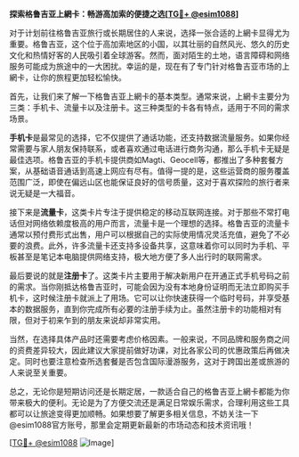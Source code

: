 **探索格鲁吉亚上網卡：畅游高加索的便捷之选[[TG💪+ @esim1088](https://t.me/s/esim1088)]**

对于计划前往格鲁吉亚旅行或长期居住的人来说，选择一张合适的上網卡显得尤为重要。格鲁吉亚，这个位于高加索地区的小国，以其壮丽的自然风光、悠久的历史文化和热情好客的人民吸引着全球游客。然而，面对陌生的土地，语言障碍和网络服务可能成为旅途中的一大困扰。幸运的是，现在有了专门针对格鲁吉亚市场的上網卡，让你的旅程更加轻松愉快。

首先，让我们来了解一下格鲁吉亚上網卡的基本类型。通常来说，上網卡主要分为三类：手机卡、流量卡以及注册卡。这三种类型的卡各有特点，适用于不同的需求场景。

**手机卡**是最常见的选择，它不仅提供了通话功能，还支持数据流量服务。如果你经常需要与家人朋友保持联系，或者喜欢通过电话进行商务沟通，那么手机卡无疑是最佳选项。格鲁吉亚的手机卡提供商如Magti、Geocell等，都推出了多种套餐方案，从基础语音通话到高速上网应有尽有。值得一提的是，这些运营商的服务覆盖范围广泛，即使在偏远山区也能保证良好的信号质量，这对于喜欢探险的旅行者来说无疑是一大福音。

接下来是**流量卡**，这类卡片专注于提供稳定的移动互联网连接。对于那些不常打电话但对网络依赖度极高的用户而言，流量卡是一个理想的选择。格鲁吉亚的流量卡通常以预付费形式出售，用户可以根据自己的实际使用情况灵活充值，避免了不必要的浪费。此外，许多流量卡还支持多设备共享，这意味着你可以同时为手机、平板甚至是笔记本电脑提供网络支持，极大地方便了多人出行时的联网需求。

最后要说的就是**注册卡**了。这类卡片主要用于解决新用户在开通正式手机号码之前的需求。当你刚抵达格鲁吉亚时，可能会因为没有本地身份证明而无法立即购买手机卡，这时候注册卡就派上了用场。它可以让你快速获得一个临时号码，并享受基本的数据服务，直到你完成所有必要的注册手续为止。虽然注册卡的功能相对有限，但对于初来乍到的朋友来说却非常实用。

当然，在选择具体产品时还需要考虑价格因素。一般来说，不同品牌和服务商之间的资费差异较大，因此建议大家提前做好功课，对比各家公司的优惠政策后再做决定。同时也要注意检查所选套餐是否包含国际漫游服务，这对于跨国出差或旅游的人来说至关重要。

总之，无论你是短期访问还是长期定居，一款适合自己的格鲁吉亚上網卡都能为你带来极大的便利。无论是为了方便交流还是满足日常娱乐需求，合理利用这些工具都可以让旅途变得更加顺畅。如果想要了解更多相关信息，不妨关注一下@esim1088官方账号，那里会定期更新最新的市场动态和技术资讯哦！

[[TG💪+ @esim1088](https://t.me/s/esim1088) ![Image](https://i.postimg.cc/4NQfJmqS/Snipaste-2025-05-13-00-14-12.png)]